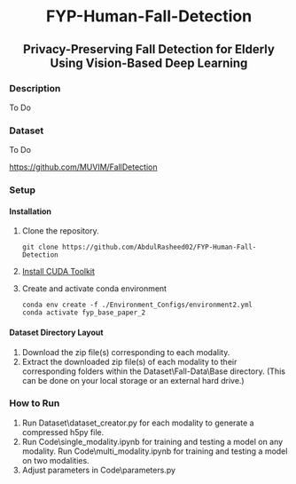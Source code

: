 <div align="center">

# FYP-Human-Fall-Detection

## Privacy-Preserving Fall Detection for Elderly Using Vision-Based Deep Learning

</div>

### Description

To Do

### Dataset

To Do

https://github.com/MUVIM/FallDetection

### Setup

#### Installation

1. Clone the repository.

   ```
   git clone https://github.com/AbdulRasheed02/FYP-Human-Fall-Detection
   ```

2. [Install CUDA Toolkit](https://developer.nvidia.com/cuda-toolkit)

3. Create and activate conda environment

   ```
   conda env create -f ./Environment_Configs/environment2.yml
   conda activate fyp_base_paper_2
   ```

#### Dataset Directory Layout

1. Download the zip file(s) corresponding to each modality.
2. Extract the downloaded zip file(s) of each modality to their corresponding folders within the Dataset\Fall-Data\Base directory. (This can be done on your local storage or an external hard drive.)

### How to Run

1. Run Dataset\dataset_creator.py for each modality to generate a compressed h5py file.
2. Run Code\single_modality.ipynb for training and testing a model on any modality.
   Run Code\multi_modality.ipynb for training and testing a model on two modalities.
3. Adjust parameters in Code\parameters.py
